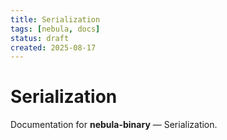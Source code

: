```yaml
---
title: Serialization
tags: [nebula, docs]
status: draft
created: 2025-08-17
---
```


# Serialization

Documentation for **nebula-binary** — Serialization.
